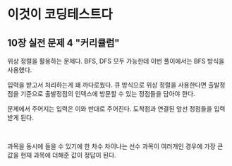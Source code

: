 # 이것이 코딩테스트다

## 10장 실전 문제 4 "커리큘럼"

위상 정렬을 활용하는 문제다. BFS, DFS 모두 가능한데 이번 풀이에서는 BFS 방식을 사용했다.

입력을 받고서 처리하는게 꽤 까다로웠다. 큐 방식으로 위상 정렬을 사용한다면 출발정점을 기준으로 출발정점의 인덱스에 방문할 수 있는 정점들을 담아야 한다.

문제에서 주어지는 입력은 이와 반대로 주어진다. 도착점과 연결된 앞선 정점들을 입력받게 된다.

<br>

과목을 동시에 들을 수 있기에 한 차수 차이나는 선수 과목이 여러개인 경우에 가장 큰 값을 현재 과목에 더해준 값이 정답이 된다.

